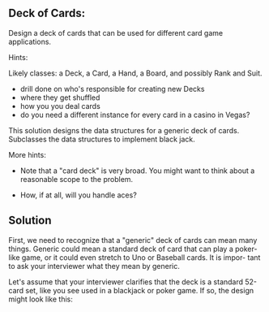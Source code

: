 Deck of Cards:
--------------
  Design a deck of cards that can be used for different card game
  applications.

  Hints:

  Likely classes: a Deck, a Card, a Hand, a Board, and possibly Rank
  and Suit. 
  
  * drill done on who's responsible for creating new Decks
  * where they get shuffled
  * how you you deal cards
  * do you need a different instance for every card in a casino in Vegas?


  This solution designs the data structures for a generic deck of cards.
  Subclasses the data structures to implement black jack.

  More hints:

  * Note that a "card deck" is very broad. You might want to think about a
    reasonable scope to the problem.

  * How, if at all, will you handle aces?

  Solution
  --------

  First, we need to recognize that a "generic" deck of cards can mean many
  things. Generic could mean a standard deck of card that can play a poker-
  like game, or it could even stretch to Uno or Baseball cards. It is impor-
  tant to ask your interviewer what they mean by generic.

  Let's assume that your interviewer clarifies that the deck is a standard
  52-card set, like you see used in a blackjack or poker game. If so, the
  design might look like this:
   
